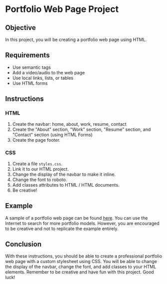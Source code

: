 # Portfolio Web Page Project

## Objective
In this project, you will be creating a portfolio web page using HTML.

## Requirements
- Use semantic tags
- Add a video/audio to the web page
- Use local links, lists, or tables
- Use HTML forms

## Instructions
### HTML
1. Create the navbar: home, about, work, resume, contact
2. Create the "About" section, "Work" section, "Resume" section, and "Contact" section (using HTML Forms)
3. Create the page footer.
### CSS
1. Create a file `styles.css`.
2. Link it to our HTML project.
3. Change the display of the navbar to make it inline.
4. Change the font to roboto.
5. Add classes attributes to HTML / HTML documents.
6. Be creative!

## Example
A sample of a portfolio web page can be found [here](https://dribbble.com/shots/10854907-Amike-Personal-Portfolio-WordPress-Theme).
You can use the Internet to search for more portfolio models. However, you are encouraged to be creative and not to replicate the example entirely.
## Conclusion
With these instructions, you should be able to create a professional portfolio web page with a custom stylesheet using CSS. You will be able to change the display of the navbar, change the font, and add classes to your HTML elements. Remember to be creative and have fun with this project. Good luck!
